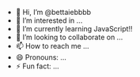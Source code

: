 - 👋 Hi, I’m @bettaiebbbb
- 👀 I’m interested in ...
- 🌱 I’m currently learning JavaScript!!
- 💞️ I’m looking to collaborate on ...
- 📫 How to reach me ...
- 😄 Pronouns: ...
- ⚡ Fun fact: ...

<!---
bettaiebbbb/bettaiebbbb is a ✨ special ✨ repository because its `README.md` (this file) appears on your GitHub profile.
You can click the Preview link to take a look at your changes.
--->
